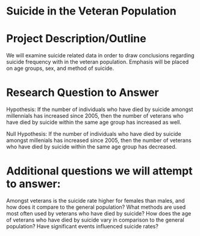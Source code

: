 # Suicide in the Veteran Population

# Project Description/Outline
We will examine suicide related data in order to draw conclusions regarding suicide frequency with in the veteran population.  Emphasis will be placed on age groups, sex, and method of suicide.

# Research Question to Answer
Hypothesis: If the number of individuals who have died by suicide amongst millennials has increased since 2005, then the number of veterans who have died by suicide within the same age group has increased as well.

Null Hypothesis: If the number of individuals who have died by suicide amongst millenials has increased since 2005, then the number of veterans who have died by suicide within the same age group has decreased.

# Additional questions we will attempt to answer:
Amongst veterans is the suicide rate higher for females than males, and how does it compare to the general population?
What methods are used most often used by veterans who have died by suicide?
How does the age of veterans who have died by suicide vary in comparison to the general population?
Have significant events influenced suicide rates?

